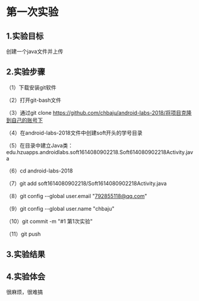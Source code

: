 # 第一次实验

## 1.实验目标
创建一个java文件并上传

## 2.实验步骤
（1）下载安装git软件

（2）打开git-bash文件

（3）通过git clone https://github.com/chbaju/android-labs-2018/将项目克隆到自己的账号下

（4）在android-labs-2018文件中创建soft开头的学号目录

（5）在目录中建立Java类：edu.hzuapps.androidlabs.soft1614080902218.Soft614080902218Activity.java

（6）cd android-labs-2018

（7）git add soft1614080902218/Soft1614080902218Activity.java

（8）git config --global user.email "792855118@qq.com"

（9）git config --global user.name "chbaju"

（10）git commit -m "#1 第1次实验" 

（11）git push

## 3.实验结果


## 4.实验体会
很麻烦，很难搞

